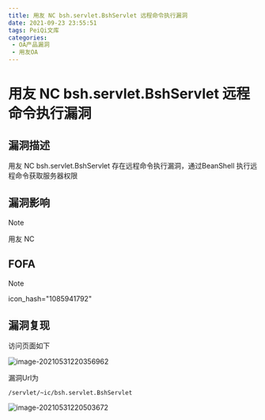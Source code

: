 ```yaml
---
title: 用友 NC bsh.servlet.BshServlet 远程命令执行漏洞
date: 2021-09-23 23:55:51
tags: PeiQi文库
categories:
 - OA产品漏洞
 - 用友OA
---
```


# 用友 NC bsh.servlet.BshServlet 远程命令执行漏洞

## 漏洞描述

用友 NC bsh.servlet.BshServlet 存在远程命令执行漏洞，通过BeanShell 执行远程命令获取服务器权限

## 漏洞影响

> [!NOTE]
>
> 用友 NC 

## FOFA

> [!NOTE]
>
> icon_hash="1085941792"

## 漏洞复现

访问页面如下

![image-20210531220356962](/img/20210924020222153611.png)

漏洞Url为

```
/servlet/~ic/bsh.servlet.BshServlet
```

![image-20210531220503672](/img/20210924020223925833.png)